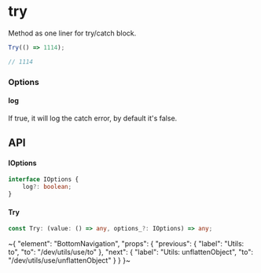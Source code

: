 
# try

Method as one liner for try/catch block.

```ts
Try(() => 1114);

// 1114
```

### Options

#### log

If true, it will log the catch error, by default it's false.

## API

#### IOptions

```ts
interface IOptions {
    log?: boolean;
}
```

#### Try

```ts
const Try: (value: () => any, options_?: IOptions) => any;
```


~{
  "element": "BottomNavigation",
  "props": {
    "previous": {
      "label": "Utils: to",
      "to": "/dev/utils/use/to"
    },
    "next": {
      "label": "Utils: unflattenObject",
      "to": "/dev/utils/use/unflattenObject"
    }
  }
}~

